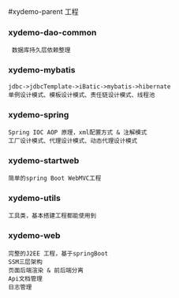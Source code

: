 #xydemo-parent 工程

### xydemo-dao-common
     数据库持久层依赖整理

### xydemo-mybatis
    jdbc->jdbcTemplate->iBatic->mybatis->hibernate
    单例设计模式、模板设计模式、责任链设计模式、线程池

### xydemo-spring
    Spring IOC AOP 原理，xml配置方式 & 注解模式
    工厂设计模式、代理设计模式、动态代理设计模式

### xydemo-startweb
    简单的spring Boot WebMVC工程

### xydemo-utils
    工具类，基本搭建工程都能使用到
    
### xydemo-web
    完整的J2EE 工程，基于springBoot  
    SSM三层架构
    页面后端渲染 & 前后端分离
    Api文档管理
    日志管理
    